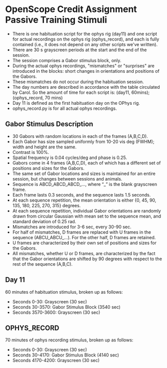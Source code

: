 ﻿OpenScope Credit Assignment Passive Training Stimuli
====================================================

- There is one habituation script for the ophys rig (day11) and one script for actual recordings on the ophys rig (ophys_record), and each is fully contained (i.e., it does not depend on any other scripts we've written).
- There are 30 s grayscreen periods at the start and the end of the session.
- The session comprises a Gabor stimulus block, only.
- During the actual ophys recordings, "mismatches" or "surprises" are introduced in the blocks: short changes in orientations and positions of the Gabors.
- These mismatches do not occur during the habituation session.
- The day numbers are described in accordance with the table circulated by Carol. So the amount of time for each script is: (day11, 60mins); (ophys_record, 70 mins)
- Day 11 is defined as the first habituation day on the OPhys rig.
- ophys_record.py is for all actual ophys recordings.

Gabor Stimulus Description
--------------------------
- 30 Gabors with random locations in each of the frames (A,B,C,D).
- Each Gabor has size sampled uniformly from 10-20 vis deg (FWHM); width and height are the same.
- Contrast is 100%.
- Spatial frequency is 0.04 cycles/deg and phase is 0.25.
- Gabors come in 4 frames (A,B,C,D), each of which has a different set of positions and sizes for the Gabors.
- The same set of Gabor locations and sizes is maintained for an entire session, but changes between sessions and animals.
- Sequence is ABCD_ABCD_ABCD_..., where “_” is the blank grayscreen frame.
- Each frame lasts 0.3 seconds, and the sequence lasts 1.5 seconds.
- At each sequence repetition, the mean orientation is either {0, 45, 90, 135, 180, 225, 270, 315} degrees.
- At each sequence repetition, individual Gabor orientations are randomly drawn from circular Gaussian with mean set to the sequence mean, and standard deviation of 0.25 rad.
- Mismatches are introduced for 3-6 sec, every 30-90 sec.
- For half of mismatches, D frames are replaced with U frames in the sequence (ABCU_ABCU_...). For the other half, D frames are retained.
- U frames are characterized by their own set of positions and sizes for the Gabors.
- All mismatches, whether U or D frames, are characterized by the fact that the Gabor orientations are shifted by 90 degrees with respect to the rest of the sequence (A,B,C).

Day 11
------
60 minutes of habituation stimulus, broken up as follows:
- Seconds 0-30: Grayscreen (30 sec)
- Seconds 30-3570: Gabor Stimulus Block (3540 sec)
- Seconds 3570-3600: Grayscreen (30 sec)


OPHYS_RECORD
------
70 minutes of ophys recording stimulus, broken up as follows:
- Seconds 0-30: Grayscreen (30 sec)
- Seconds 30-4170: Gabor Stimulus Block (4140 sec)
- Seconds 4170-4200: Grayscreen (30 sec)
